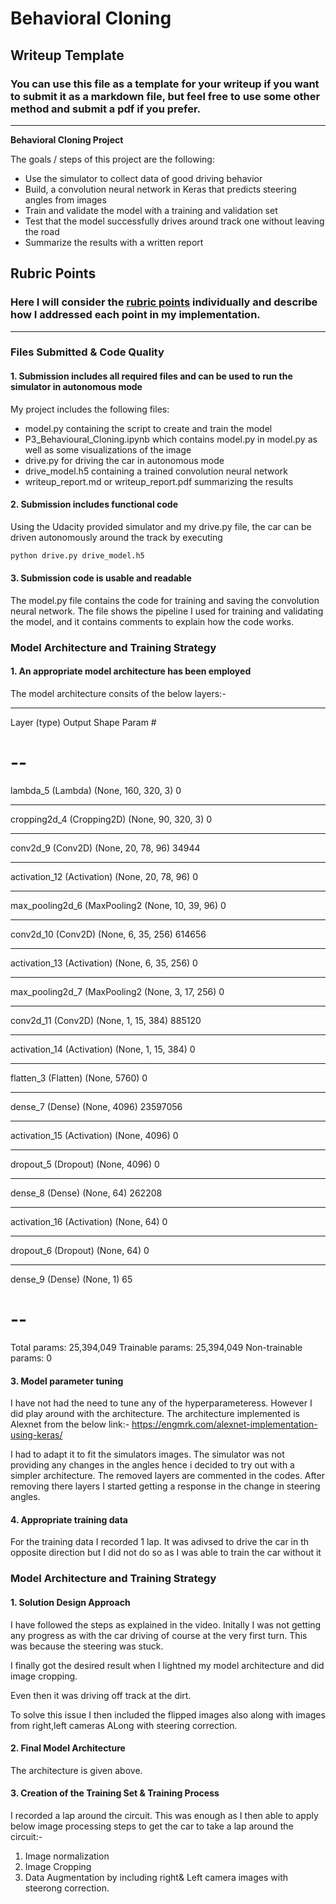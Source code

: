 # **Behavioral Cloning** 

## Writeup Template

### You can use this file as a template for your writeup if you want to submit it as a markdown file, but feel free to use some other method and submit a pdf if you prefer.

---

**Behavioral Cloning Project**

The goals / steps of this project are the following:
* Use the simulator to collect data of good driving behavior
* Build, a convolution neural network in Keras that predicts steering angles from images
* Train and validate the model with a training and validation set
* Test that the model successfully drives around track one without leaving the road
* Summarize the results with a written report




## Rubric Points
### Here I will consider the [rubric points](https://review.udacity.com/#!/rubrics/432/view) individually and describe how I addressed each point in my implementation.  

---
### Files Submitted & Code Quality

#### 1. Submission includes all required files and can be used to run the simulator in autonomous mode

My project includes the following files:
* model.py containing the script to create and train the model
* P3_Behavioural_Cloning.ipynb which contains model.py in model.py as well as some visualizations of the image
* drive.py for driving the car in autonomous mode
* drive_model.h5 containing a trained convolution neural network 
* writeup_report.md or writeup_report.pdf summarizing the results

#### 2. Submission includes functional code
Using the Udacity provided simulator and my drive.py file, the car can be driven autonomously around the track by executing 
```sh
python drive.py drive_model.h5
```

#### 3. Submission code is usable and readable

The model.py file contains the code for training and saving the convolution neural network. The file shows the pipeline I used for training and validating the model, and it contains comments to explain how the code works.

### Model Architecture and Training Strategy

#### 1. An appropriate model architecture has been employed

The model architecture consits of the below layers:-

_________________________________________________________________
Layer (type)                 Output Shape              Param #   

--
=================================================================

lambda_5 (Lambda)            (None, 160, 320, 3)       0         
_________________________________________________________________
cropping2d_4 (Cropping2D)    (None, 90, 320, 3)        0         
_________________________________________________________________
conv2d_9 (Conv2D)            (None, 20, 78, 96)        34944     
_________________________________________________________________
activation_12 (Activation)   (None, 20, 78, 96)        0         
_________________________________________________________________
max_pooling2d_6 (MaxPooling2 (None, 10, 39, 96)        0         
_________________________________________________________________
conv2d_10 (Conv2D)           (None, 6, 35, 256)        614656    
_________________________________________________________________
activation_13 (Activation)   (None, 6, 35, 256)        0         
_________________________________________________________________
max_pooling2d_7 (MaxPooling2 (None, 3, 17, 256)        0         
_________________________________________________________________
conv2d_11 (Conv2D)           (None, 1, 15, 384)        885120    
_________________________________________________________________
activation_14 (Activation)   (None, 1, 15, 384)        0         
_________________________________________________________________
flatten_3 (Flatten)          (None, 5760)              0         
_________________________________________________________________
dense_7 (Dense)              (None, 4096)              23597056  
_________________________________________________________________
activation_15 (Activation)   (None, 4096)              0         
_________________________________________________________________
dropout_5 (Dropout)          (None, 4096)              0         
_________________________________________________________________
dense_8 (Dense)              (None, 64)                262208    
_________________________________________________________________
activation_16 (Activation)   (None, 64)                0         
_________________________________________________________________
dropout_6 (Dropout)          (None, 64)                0         
_________________________________________________________________
dense_9 (Dense)              (None, 1)                 65

--
=================================================================
Total params: 25,394,049
Trainable params: 25,394,049
Non-trainable params: 0




#### 3. Model parameter tuning

I have not had the need to tune any of the hyperparameteress.
However I did play around with the architecture.
The architecture implemented is Alexnet from the below link:-
https://engmrk.com/alexnet-implementation-using-keras/

I had to adapt it to fit the simulators images.
The simulator was not providing any changes in the angles hence i decided to try out with a simpler architecture.
The removed layers are commented in the codes.
After removing there layers I started getting a response in the change in steering angles.



#### 4. Appropriate training data

For the training data I recorded 1 lap.
It was adivsed to drive the car in th opposite direction but I did not do so as I 
was able to train the car without it

### Model Architecture and Training Strategy

#### 1. Solution Design Approach

I have followed the steps as explained in the video.
Initally I was not getting any progress as with the car driving of course at the very first turn.
This was because the steering was stuck.

I finally got the  desired result when I lightned my model architecture 
and did image cropping.

Even then it was driving off track at the dirt.

To solve this issue I then included the flipped images also along with images from right,left cameras
ALong with steering correction.



#### 2. Final Model Architecture

The architecture is given above.



#### 3. Creation of the Training Set & Training Process

I recorded a lap around the circuit.
This was enough as I then able to apply below image processing steps to get the car to take a lap around the circuit:-

  1) Image normalization
  2) Image Cropping
  3) Data Augmentation by including right& Left camera images with steerong correction.
